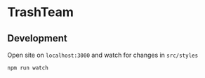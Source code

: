 # TrashTeam

## Development

Open site on `localhost:3000` and watch for changes in `src/styles`

```bash
npm run watch
```
